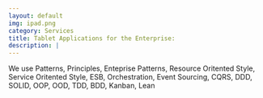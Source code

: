 ```yaml
---
layout: default
img: ipad.png
category: Services
title: Tablet Applications for the Enterprise:
description: |
---
```

  We use Patterns, Principles, Enteprise Patterns, Resource Oritented Style, Service Oritented Style, ESB, Orchestration, Event Sourcing, CQRS, DDD, SOLID, OOP, OOD, TDD, BDD, Kanban, Lean